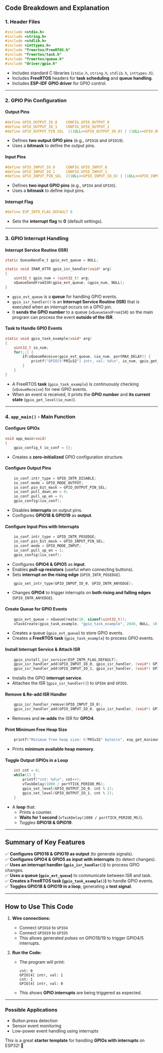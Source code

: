 ## **Code Breakdown and Explanation**
### **1. Header Files**
```c
#include <stdio.h>
#include <string.h>
#include <stdlib.h>
#include <inttypes.h>
#include "freertos/FreeRTOS.h"
#include "freertos/task.h"
#include "freertos/queue.h"
#include "driver/gpio.h"
```
- Includes standard C libraries (`stdio.h`, `string.h`, `stdlib.h`, `inttypes.h`).
- Includes **FreeRTOS** headers for **task scheduling** and **queue handling**.
- Includes **ESP-IDF GPIO driver** for GPIO control.

---

### **2. GPIO Pin Configuration**
#### **Output Pins**
```c
#define GPIO_OUTPUT_IO_0    CONFIG_GPIO_OUTPUT_0
#define GPIO_OUTPUT_IO_1    CONFIG_GPIO_OUTPUT_1
#define GPIO_OUTPUT_PIN_SEL  ((1ULL<<GPIO_OUTPUT_IO_0) | (1ULL<<GPIO_OUTPUT_IO_1))
```
- Defines **two output GPIO pins** (e.g., `GPIO18` and `GPIO19`).
- Uses a **bitmask** to define the output pins.

#### **Input Pins**
```c
#define GPIO_INPUT_IO_0     CONFIG_GPIO_INPUT_0
#define GPIO_INPUT_IO_1     CONFIG_GPIO_INPUT_1
#define GPIO_INPUT_PIN_SEL  ((1ULL<<GPIO_INPUT_IO_0) | (1ULL<<GPIO_INPUT_IO_1))
```
- Defines **two input GPIO pins** (e.g., `GPIO4` and `GPIO5`).
- Uses a **bitmask** to define input pins.

#### **Interrupt Flag**
```c
#define ESP_INTR_FLAG_DEFAULT 0
```
- Sets the **interrupt flag** to **0** (default settings).

---

### **3. GPIO Interrupt Handling**
#### **Interrupt Service Routine (ISR)**
```c
static QueueHandle_t gpio_evt_queue = NULL;

static void IRAM_ATTR gpio_isr_handler(void* arg)
{
    uint32_t gpio_num = (uint32_t) arg;
    xQueueSendFromISR(gpio_evt_queue, &gpio_num, NULL);
}
```
- `gpio_evt_queue` is a **queue** for handling GPIO events.
- `gpio_isr_handler()` is an **Interrupt Service Routine (ISR)** that is executed when an interrupt occurs on a GPIO pin.
- It **sends the GPIO number** to a queue (`xQueueSendFromISR`) so the main program can process the event **outside of the ISR**.

#### **Task to Handle GPIO Events**
```c
static void gpio_task_example(void* arg)
{
    uint32_t io_num;
    for(;;) {
        if(xQueueReceive(gpio_evt_queue, &io_num, portMAX_DELAY)) {
            printf("GPIO[%"PRIu32"] intr, val: %d\n", io_num, gpio_get_level(io_num));
        }
    }
}
```
- A FreeRTOS **task** (`gpio_task_example`) is continuously checking (`xQueueReceive`) for new GPIO events.
- When an event is received, it prints the **GPIO number** and **its current state** (`gpio_get_level(io_num)`).

---

### **4. `app_main()` - Main Function**
#### **Configure GPIOs**
```c
void app_main(void)
{
    gpio_config_t io_conf = {};
```
- Creates a **zero-initialized** GPIO configuration structure.

#### **Configure Output Pins**
```c
    io_conf.intr_type = GPIO_INTR_DISABLE;
    io_conf.mode = GPIO_MODE_OUTPUT;
    io_conf.pin_bit_mask = GPIO_OUTPUT_PIN_SEL;
    io_conf.pull_down_en = 0;
    io_conf.pull_up_en = 0;
    gpio_config(&io_conf);
```
- Disables **interrupts** on output pins.
- Configures **GPIO18 & GPIO19** as **output**.

#### **Configure Input Pins with Interrupts**
```c
    io_conf.intr_type = GPIO_INTR_POSEDGE;
    io_conf.pin_bit_mask = GPIO_INPUT_PIN_SEL;
    io_conf.mode = GPIO_MODE_INPUT;
    io_conf.pull_up_en = 1;
    gpio_config(&io_conf);
```
- Configures **GPIO4 & GPIO5** as **input**.
- Enables **pull-up resistors** (useful when connecting buttons).
- Sets **interrupt on the rising edge** (`GPIO_INTR_POSEDGE`).

```c
    gpio_set_intr_type(GPIO_INPUT_IO_0, GPIO_INTR_ANYEDGE);
```
- Changes **GPIO4** to trigger interrupts on **both rising and falling edges** (`GPIO_INTR_ANYEDGE`).

#### **Create Queue for GPIO Events**
```c
    gpio_evt_queue = xQueueCreate(10, sizeof(uint32_t));
    xTaskCreate(gpio_task_example, "gpio_task_example", 2048, NULL, 10, NULL);
```
- Creates a queue (`gpio_evt_queue`) to store GPIO events.
- Creates a **FreeRTOS task** (`gpio_task_example`) to process GPIO events.

#### **Install Interrupt Service & Attach ISR**
```c
    gpio_install_isr_service(ESP_INTR_FLAG_DEFAULT);
    gpio_isr_handler_add(GPIO_INPUT_IO_0, gpio_isr_handler, (void*) GPIO_INPUT_IO_0);
    gpio_isr_handler_add(GPIO_INPUT_IO_1, gpio_isr_handler, (void*) GPIO_INPUT_IO_1);
```
- Installs the GPIO **interrupt service**.
- Attaches the ISR (`gpio_isr_handler()`) to `GPIO4` and `GPIO5`.

#### **Remove & Re-add ISR Handler**
```c
    gpio_isr_handler_remove(GPIO_INPUT_IO_0);
    gpio_isr_handler_add(GPIO_INPUT_IO_0, gpio_isr_handler, (void*) GPIO_INPUT_IO_0);
```
- Removes and **re-adds** the ISR for **GPIO4**.

#### **Print Minimum Free Heap Size**
```c
    printf("Minimum free heap size: %"PRIu32" bytes\n", esp_get_minimum_free_heap_size());
```
- Prints **minimum available heap memory**.

#### **Toggle Output GPIOs in a Loop**
```c
    int cnt = 0;
    while(1) {
        printf("cnt: %d\n", cnt++);
        vTaskDelay(1000 / portTICK_PERIOD_MS);
        gpio_set_level(GPIO_OUTPUT_IO_0, cnt % 2);
        gpio_set_level(GPIO_OUTPUT_IO_1, cnt % 2);
    }
```
- A **loop** that:
  - Prints a counter.
  - **Waits for 1 second** (`vTaskDelay(1000 / portTICK_PERIOD_MS)`).
  - Toggles **GPIO18 & GPIO19**.

---

## **Summary of Key Features**
✅ **Configures GPIO18 & GPIO19 as output** (to generate signals).  
✅ **Configures GPIO4 & GPIO5 as input with interrupts** (to detect changes).  
✅ **Uses an interrupt handler (`gpio_isr_handler()`)** to process GPIO changes.  
✅ **Uses a queue (`gpio_evt_queue`)** to communicate between ISR and task.  
✅ **Creates a FreeRTOS task (`gpio_task_example()`)** to handle GPIO events.  
✅ **Toggles GPIO18 & GPIO19 in a loop**, generating a **test signal**.  

---

## **How to Use This Code**
1. **Wire connections:**
   - Connect `GPIO18` to `GPIO4`
   - Connect `GPIO19` to `GPIO5`
   - This allows generated pulses on GPIO18/19 to trigger GPIO4/5 interrupts.

2. **Run the Code:**
   - The program will print:
     ```
     cnt: 0
     GPIO[4] intr, val: 1
     cnt: 1
     GPIO[4] intr, val: 0
     ```
   - This shows **GPIO interrupts** are being triggered as expected.

---

### **Possible Applications**
- Button press detection
- Sensor event monitoring
- Low-power event handling using interrupts

This is a great **starter template** for handling **GPIOs with interrupts** on ESP32! 🚀